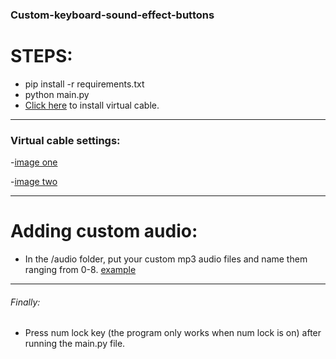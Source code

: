 ### Custom-keyboard-sound-effect-buttons

# STEPS: 

- pip install -r requirements.txt
- python main.py
- [Click here](https://vb-audio.com/Cable/) to install virtual cable.


------

### Virtual cable settings:
-[image one](https://github.com/ruriko123/custom-keyboard-sound-effect-buttons/blob/main/readme_images/1.JPG)

-[image two](https://github.com/ruriko123/custom-keyboard-sound-effect-buttons/blob/main/readme_images/2.JPG)


------
# Adding custom audio:
- In the /audio folder, put your custom mp3 audio files and name them ranging from 0-8. [example](https://github.com/ruriko123/custom-keyboard-sound-effect-buttons/blob/main/audio/Capture.JPG?)


-----


###### Finally:
- Press num lock key (the program only works when num lock is on) after running the main.py file.

